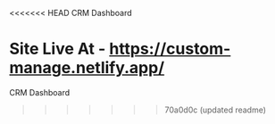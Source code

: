 <<<<<<< HEAD
CRM Dashboard 

Site Live At - https://custom-manage.netlify.app/
=======
CRM Dashboard 
>>>>>>> 70a0d0c (updated readme)
